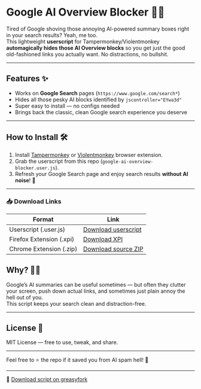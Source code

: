 # Google AI Overview Blocker 🚫🤖

Tired of Google shoving those annoying AI-powered summary boxes right in your search results? Yeah, me too.  
This lightweight **userscript** for Tampermonkey/Violentmonkey **automagically hides those AI Overview blocks** so you get just the good old-fashioned links you actually want. No distractions, no bullshit.

---

## Features ✨

- Works on **Google Search** pages (`https://www.google.com/search*`)  
- Hides all those pesky AI blocks identified by `jscontroller="EYwa3d"`  
- Super easy to install — no configs needed  
- Brings back the classic, clean Google search experience you deserve  

---

## How to Install 🛠️

1. Install [Tampermonkey](https://www.tampermonkey.net/) or [Violentmonkey](https://violentmonkey.github.io/) browser extension.  
2. Grab the userscript from this repo (`google-ai-overview-blocker.user.js`).  
3. Refresh your Google Search page and enjoy search results **without AI noise**! 🎉  

---
### 📥 Download Links

| Format                   | Link                                                                                                  |
|--------------------------|-------------------------------------------------------------------------------------------------------|
| Userscript (.user.js)    | [Download userscript](https://greasyfork.org/scripts/540601-google-ai-overview-blocker/code/Google%20AI%20Overview%20Blocker.user.js) |
| Firefox Extension (.xpi) | [Download XPI](https://download1582.mediafire.com/1cnt957hjz9gneXt7KXr5nBYjURmwQDg2xdLKR-QDqtx1hrPnlJqYuByIqyRIgRbwqP9pnMnDyGzB43vt7XOILmJePc2UgPva4tSl6K0rwp-3FXHZdc7qxZFDWsWBJqXx0V7y6Kk6rM4BnkUknkJDQUnV_xSLICtElo-Ssj9UOcYXhI2/pse6xk1b61o7mll/google-ai-blocker.xpi)               |
| Chrome Extension (.zip)    | [Download source ZIP](https://download1321.mediafire.com/6j84pelmzkcg21sYPUIrIZz-sjIEwE5203F_oyJCv5aSgagVknLIpQGvBayLGyKKg-iwz-t2y1VJvYYCK2ulCA1gGcUYp0vMzNWyQJXcBxyPYdF4YGEHpffInWqJNEFWD1K8WxHiXkG1HzBNu4g5tJYQ0HAQJ2WeZx3t5iHB2c7oRKBU/pk1emcpyljx74gh/google-ai-blocker.zip)       |


## Why? 🤷‍♂️

Google’s AI summaries can be useful sometimes — but often they clutter your screen, push down actual links, and sometimes just plain annoy the hell out of you.  
This script keeps your search clean and distraction-free.

---

## License 📝

MIT License — free to use, tweak, and share.

---

Feel free to ⭐ the repo if it saved you from AI spam hell! 🚀

---

🍴 [Download script on greasyfork](https://greasyfork.org/ru/scripts/540601-google-ai-overview-blocker)
